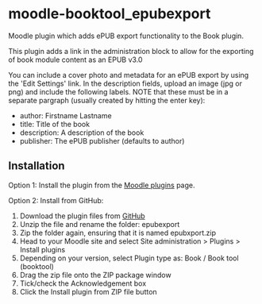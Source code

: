 # moodle-booktool_epubexport
Moodle plugin which adds ePUB export functionality to the Book plugin.

This plugin adds a link in the administration block to allow for the exporting of book module content as an EPUB v3.0

You can include a cover photo and metadata for an ePUB export by using the 'Edit Settings' link.  In the description fields, upload an image (jpg or png) and include the following labels. NOTE that these must be in a separate pargraph (usually created by hitting the enter key):

+ author: Firstname Lastname
+ title: Title of the book
+ description: A description of the book
+ publisher: The ePUB publisher (defaults to author)

## Installation

Option 1: Install the plugin from the [Moodle plugins](https://moodle.org/plugins/view/booktool_epubexport) page.

Option 2: Install from GitHub:

1. Download the plugin files from [GitHub](https://github.com/RichardPilbery/moodle-booktool_epubexport/archive/master.zip)
2. Unzip the file and rename the folder: epubexport
3. Zip the folder again, ensuring that it is named epubxport.zip
4. Head to your Moodle site and select Site administration > Plugins > Install plugins
5. Depending on your version, select Plugin type as: Book / Book tool (booktool)
6. Drag the zip file onto the ZIP package window
7. Tick/check the Acknowledgement box
8. Click the Install plugin from ZIP file button